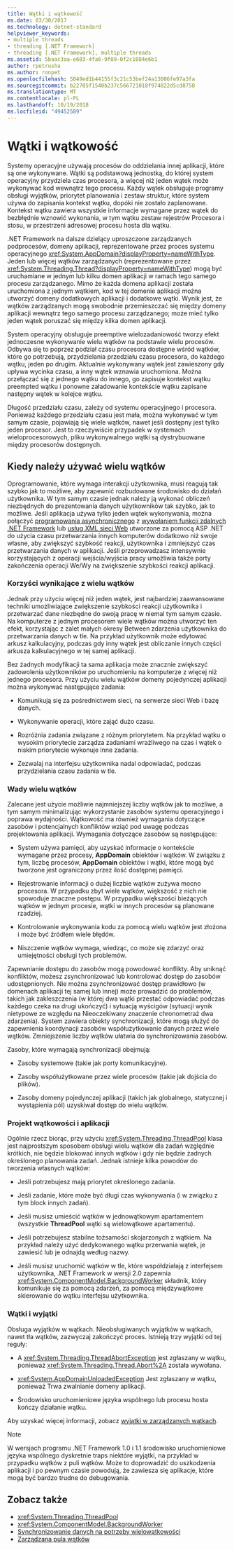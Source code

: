 ```yaml
---
title: Wątki i wątkowość
ms.date: 03/30/2017
ms.technology: dotnet-standard
helpviewer_keywords:
- multiple threads
- threading [.NET Framework]
- threading [.NET Framework], multiple threads
ms.assetid: 5baac3aa-e603-4fa6-9f89-0f2c1084e6b1
author: rpetrusha
ms.author: ronpet
ms.openlocfilehash: 5049ed1b44155f3c21c53bef24a13006fe97a3fa
ms.sourcegitcommit: b22705f1540b237c566721018f974822d5cd8758
ms.translationtype: MT
ms.contentlocale: pl-PL
ms.lasthandoff: 10/19/2018
ms.locfileid: "49452589"
---
```

# <a name="threads-and-threading"></a>Wątki i wątkowość
Systemy operacyjne używają procesów do oddzielania innej aplikacji, które są one wykonywane. Wątki są podstawową jednostką, do której system operacyjny przydziela czas procesora, a więcej niż jeden wątek może wykonywać kod wewnątrz tego procesu. Każdy wątek obsługuje programy obsługi wyjątków, priorytet planowania i zestaw struktur, które system używa do zapisania kontekst wątku, dopóki nie zostało zaplanowane. Kontekst wątku zawiera wszystkie informacje wymagane przez wątek do bezbłędnie wznowić wykonania, w tym wątku zestaw rejestrów Procesora i stosu, w przestrzeni adresowej procesu hosta dla wątku.  
  
 .NET Framework na dalsze dzielący uproszczone zarządzanych podprocesów, domeny aplikacji, reprezentowane przez proces systemu operacyjnego <xref:System.AppDomain?displayProperty=nameWithType>. Jeden lub więcej wątków zarządzanych (reprezentowane przez <xref:System.Threading.Thread?displayProperty=nameWithType>) mogą być uruchamiane w jednym lub kilku domen aplikacji w ramach tego samego procesu zarządzanego. Mimo że każda domena aplikacji została uruchomiona z jednym wątkiem, kod w tej domenie aplikacji można utworzyć domeny dodatkowych aplikacji i dodatkowe wątki. Wynik jest, że wątków zarządzanych mogą swobodnie przemieszczać się między domeny aplikacji wewnątrz tego samego procesu zarządzanego; może mieć tylko jeden wątek poruszać się między kilka domen aplikacji.  
  
 System operacyjny obsługuje preemptive wielozadaniowość tworzy efekt jednoczesne wykonywanie wielu wątków na podstawie wielu procesów. Odbywa się to poprzez podział czasu procesora dostępne wśród wątków, które go potrzebują, przydzielania przedziału czasu procesora, do każdego wątku, jeden po drugim. Aktualnie wykonywany wątek jest zawieszony gdy upływa wycinka czasu, a inny wątek wznawia uruchomiona. Można przełączać się z jednego wątku do innego, go zapisuje kontekst wątku preempted wątku i ponowne załadowanie kontekście wątku zapisane następny wątek w kolejce wątku.  
  
 Długość przedziału czasu, zależy od systemu operacyjnego i procesora. Ponieważ każdego przedziału czasu jest mała, można wykonywać w tym samym czasie, pojawiają się wiele wątków, nawet jeśli dostępny jest tylko jeden procesor. Jest to rzeczywiście przypadek w systemach wieloprocesorowych, pliku wykonywalnego wątki są dystrybuowane między procesorów dostępnych.  
  
## <a name="when-to-use-multiple-threads"></a>Kiedy należy używać wielu wątków  
 Oprogramowanie, które wymaga interakcji użytkownika, musi reagują tak szybko jak to możliwe, aby zapewnić rozbudowane środowisko do działań użytkownika. W tym samym czasie jednak należy ją wykonać obliczeń niezbędnych do prezentowania danych użytkowników tak szybko, jak to możliwe. Jeśli aplikacja używa tylko jeden wątek wykonywania, można połączyć [programowania asynchronicznego](../../../docs/standard/asynchronous-programming-patterns/calling-synchronous-methods-asynchronously.md) z [wywołaniem funkcji zdalnych .NET Framework](https://docs.microsoft.com/previous-versions/dotnet/netframework-4.0/kwdt6w2k(v=vs.100)) lub [usług XML sieci Web](https://docs.microsoft.com/previous-versions/dotnet/netframework-4.0/7bkzywba(v=vs.100)) utworzone za pomocą ASP .NET do użycia czasu przetwarzania innych komputerów dodatkowo niż swoje własne, aby zwiększyć szybkość reakcji, użytkownika i zmniejszyć czas przetwarzania danych w aplikacji. Jeśli przeprowadzasz intensywnie korzystających z operacji wejścia/wyjścia pracy umożliwia także porty zakończenia operacji We/Wy na zwiększenie szybkości reakcji aplikacji.  
  
### <a name="advantages-of-multiple-threads"></a>Korzyści wynikające z wielu wątków  
 Jednak przy użyciu więcej niż jeden wątek, jest najbardziej zaawansowane techniki umożliwiające zwiększenie szybkości reakcji użytkownika i przetwarzać dane niezbędne do swoją pracę w niemal tym samym czasie. Na komputerze z jednym procesorem wiele wątków można utworzyć ten efekt, korzystając z zalet małych okresy Between zdarzenia użytkownika do przetwarzania danych w tle. Na przykład użytkownik może edytować arkusz kalkulacyjny, podczas gdy inny wątek jest obliczanie innych części arkusza kalkulacyjnego w tej samej aplikacji.  
  
 Bez żadnych modyfikacji ta sama aplikacja może znacznie zwiększyć zadowolenia użytkowników po uruchomieniu na komputerze z więcej niż jednego procesora. Przy użyciu wielu wątków domeny pojedynczej aplikacji można wykonywać następujące zadania:  
  
-   Komunikują się za pośrednictwem sieci, na serwerze sieci Web i bazę danych.  
  
-   Wykonywanie operacji, które zająć dużo czasu.  
  
-   Rozróżnia zadania związane z różnym priorytetem. Na przykład wątku o wysokim priorytecie zarządza zadaniami wrażliwego na czas i wątek o niskim priorytecie wykonuje inne zadania.  
  
-   Zezwalaj na interfejsu użytkownika nadal odpowiadać, podczas przydzielania czasu zadania w tle.  
  
### <a name="disadvantages-of-multiple-threads"></a>Wady wielu wątków  
 Zalecane jest użycie możliwie najmniejszej liczby wątków jak to możliwe, a tym samym minimalizując wykorzystanie zasobów systemu operacyjnego i poprawa wydajności. Wątkowość ma również wymagania dotyczące zasobów i potencjalnych konfliktów wziąć pod uwagę podczas projektowania aplikacji. Wymagania dotyczące zasobów są następujące:  
  
-   System używa pamięci, aby uzyskać informacje o kontekście wymagane przez procesy, **AppDomain** obiektów i wątków. W związku z tym, liczbę procesów, **AppDomain** obiektów i wątki, które mogą być tworzone jest ograniczony przez ilość dostępnej pamięci.  
  
-   Rejestrowanie informacji o dużej liczbie wątków zużywa mocno procesora. W przypadku zbyt wiele wątków, większość z nich nie spowoduje znaczne postępu. W przypadku większości bieżących wątków w jednym procesie, wątki w innych procesów są planowane rzadziej.  
  
-   Kontrolowanie wykonywania kodu za pomocą wielu wątków jest złożona i może być źródłem wiele błędów.  
  
-   Niszczenie wątków wymaga, wiedząc, co może się zdarzyć oraz umiejętności obsługi tych problemów.  
  
 Zapewnianie dostępu do zasobów mogą powodować konflikty. Aby uniknąć konfliktów, możesz zsynchronizować lub kontrolować dostęp do zasobów udostępnionych. Nie można zsynchronizować dostęp prawidłowo (w domenach aplikacji tej samej lub innej) może prowadzić do problemów, takich jak zakleszczenia (w której dwa wątki przestać odpowiadać podczas każdego czeka na drugi ukończyć) i sytuacją wyścigów (sytuacji wynik nietypowe ze względu na Nieoczekiwany znaczenie chronometraż dwa zdarzenia). System zawiera obiekty synchronizacji, które mogą służyć do zapewnienia koordynacji zasobów współużytkowanie danych przez wiele wątków. Zmniejszenie liczby wątków ułatwia do synchronizowania zasobów.  
  
 Zasoby, które wymagają synchronizacji obejmują:  
  
-   Zasoby systemowe (takie jak porty komunikacyjne).  
  
-   Zasoby współużytkowane przez wiele procesów (takie jak dojścia do plików).  
  
-   Zasoby domeny pojedynczej aplikacji (takich jak globalnego, statycznej i wystąpienia pól) uzyskiwał dostęp do wielu wątków.  
  
### <a name="threading-and-application-design"></a>Projekt wątkowości i aplikacji  
 Ogólnie rzecz biorąc, przy użyciu <xref:System.Threading.ThreadPool> klasa jest najprostszym sposobem obsługi wielu wątków dla zadań względnie krótkich, nie będzie blokować innych wątków i gdy nie będzie żadnych określonego planowania zadań. Jednak istnieje kilka powodów do tworzenia własnych wątków:  
  
-   Jeśli potrzebujesz mają priorytet określonego zadania.  
  
-   Jeśli zadanie, które może być długi czas wykonywania (i w związku z tym block innych zadań).  
  
-   Jeśli musisz umieścić wątków w jednowątkowym apartamentem (wszystkie **ThreadPool** wątki są wielowątkowe apartamentu).  
  
-   Jeśli potrzebujesz stabilne tożsamości skojarzonych z wątkiem. Na przykład należy użyć dedykowanego wątku przerwania wątek, je zawiesić lub je odnajdą według nazwy.  
  
-   Jeśli musisz uruchomić wątków w tle, które współdziałają z interfejsem użytkownika, .NET Framework w wersji 2.0 zapewnia <xref:System.ComponentModel.BackgroundWorker> składnik, który komunikuje się za pomocą zdarzeń, za pomocą międzywątkowe skierowanie do wątku interfejsu użytkownika.  
  
### <a name="threading-and-exceptions"></a>Wątki i wyjątki  
 Obsługa wyjątków w wątkach. Nieobsługiwanych wyjątków w wątkach, nawet tła wątków, zazwyczaj zakończyć proces. Istnieją trzy wyjątki od tej reguły:  
  
-   A <xref:System.Threading.ThreadAbortException> jest zgłaszany w wątku, ponieważ <xref:System.Threading.Thread.Abort%2A> została wywołana.  
  
-   <xref:System.AppDomainUnloadedException> Jest zgłaszany w wątku, ponieważ Trwa zwalnianie domeny aplikacji.  
  
-   Środowisko uruchomieniowe języka wspólnego lub procesu hosta kończy działanie wątku.  
  
 Aby uzyskać więcej informacji, zobacz [wyjątki w zarządzanych wątkach](../../../docs/standard/threading/exceptions-in-managed-threads.md).  
  
> [!NOTE]
>  W wersjach programu .NET Framework 1.0 i 1.1 środowisko uruchomieniowe języka wspólnego dyskretnie traps niektóre wyjątki, na przykład w przypadku wątków z puli wątków. Może to doprowadzić do uszkodzenia aplikacji i po pewnym czasie powodują, że zawiesza się aplikacje, które mogą być bardzo trudne do debugowania.  
  
## <a name="see-also"></a>Zobacz także

- <xref:System.Threading.ThreadPool>  
- <xref:System.ComponentModel.BackgroundWorker>  
- [Synchronizowanie danych na potrzeby wielowątkowości](../../../docs/standard/threading/synchronizing-data-for-multithreading.md)  
- [Zarządzana pula wątków](../../../docs/standard/threading/the-managed-thread-pool.md)
